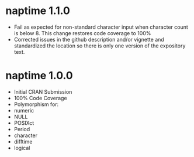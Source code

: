 # naptime 1.1.0
* Fail as expected for non-standard character input when character count is below 8.  This change restores code coverage to 100%
* Corrected issues in the github description and/or vignette and standardized the location so there is only one version of the expository text.

# naptime 1.0.0

* Initial CRAN Submission
* 100% Code Coverage
* Polymorphism for:
 * numeric
 * NULL
 * POSIXct
 * Period
 * character
 * difftime
 * logical
 
